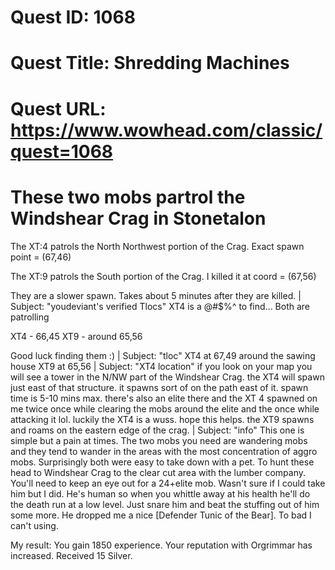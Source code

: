 # Quest ID: 1068
# Quest Title: Shredding Machines
# Quest URL: https://www.wowhead.com/classic/quest=1068
# These two mobs partrol the Windshear Crag in Stonetalon

The XT:4 patrols the North Northwest portion of the Crag. Exact spawn point = (67,46)

The XT:9 patrols the South portion of the Crag. I killed it at coord = (67,56)

They are a slower spawn. Takes about 5 minutes after they are killed. | Subject: "youdeviant's verified Tlocs"
XT4 is a @#$%^ to find...
Both are patrolling

XT4 - 66,45
XT9 - around 65,56

Good luck finding them :) | Subject: "tloc"
XT4 at 67,49 around the sawing house
XT9 at 65,56 | Subject: "XT4 location"
if you look on your map you will see a tower in the N/NW part of the Windshear Crag. the XT4 will spawn just east of that structure. it spawns sort of on the path east of it. spawn time is 5-10 mins max. there's also an elite there and the XT 4 spawned on me twice once while clearing the mobs around the elite and the once while attacking it lol. luckily the XT4 is a wuss. hope this helps. the XT9 spawns and roams on the eastern edge of the crag. | Subject: "info"
This one is simple but a pain at times. The two mobs you need are wandering mobs and they tend to wander in the areas with the most concentration of aggro mobs. Surprisingly both were easy to take down with a pet. To hunt these head to Windshear Crag to the clear cut area with the lumber company. You'll need to keep an eye out for a 24+elite mob. Wasn't sure if I could take him but I did. He's human so when you whittle away at his health he'll do the death run at a low level. Just snare him and beat the stuffing out of him some more. He dropped me a nice [Defender Tunic of the Bear]. To bad I can't using.

My result:
You gain 1850 experience.
Your reputation with Orgrimmar has increased.
Received 15 Silver.